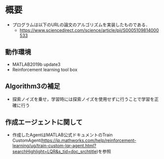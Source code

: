 # 概要

* プログラムは以下のURLの論文のアルゴリズムを実装したものである．
  * https://www.sciencedirect.com/science/article/pii/S0005109814000533

## 動作環境

* MATLAB2019b update3
* Reinforcement learning tool box

## Algorithm3の補足

* 探索ノイズを乗せ，学習時には探索ノイズを使用せずに行うことで学習を正確に行う

## 作成エージェントに関して

* 作成したAgentはMATLAB公式ドキュメントのTrain CustomAgent(https://jp.mathworks.com/help/reinforcement-learning/ug/train-custom-lqr-agent.html?searchHighlight=LQR&s_tid=doc_srchtitle)を参照

